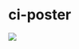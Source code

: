 # ci-poster

![](https://raw.githubusercontent.com/TrueGuy/ci-poster/master/Screen%20Shot%202016-07-10%20at%2000.05.06.png)
